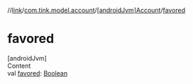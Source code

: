 //[link](../../index.md)/[com.tink.model.account](../index.md)/[[androidJvm]Account](index.md)/[favored](favored.md)



# favored  
[androidJvm]  
Content  
val [favored](favored.md): [Boolean](https://kotlinlang.org/api/latest/jvm/stdlib/kotlin/-boolean/index.html)  



